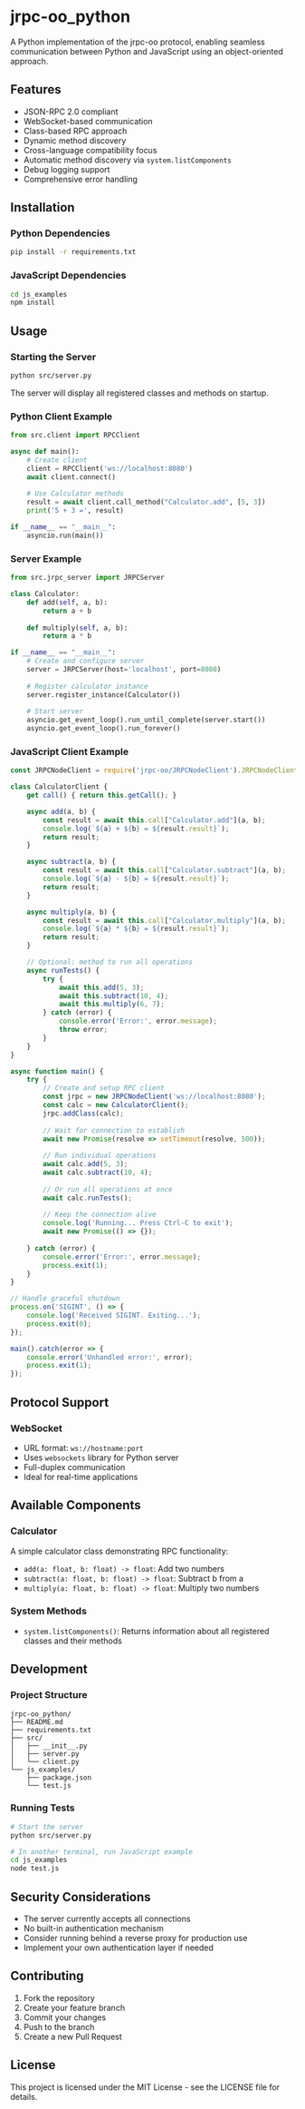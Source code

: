 # jrpc-oo_python

A Python implementation of the jrpc-oo protocol, enabling seamless communication between Python and JavaScript using an object-oriented approach.

## Features

- JSON-RPC 2.0 compliant
- WebSocket-based communication
- Class-based RPC approach
- Dynamic method discovery
- Cross-language compatibility focus
- Automatic method discovery via `system.listComponents`
- Debug logging support
- Comprehensive error handling

## Installation

### Python Dependencies

```bash
pip install -r requirements.txt
```

### JavaScript Dependencies

```bash
cd js_examples
npm install
```

## Usage

### Starting the Server

```bash
python src/server.py
```

The server will display all registered classes and methods on startup.

### Python Client Example

```python
from src.client import RPCClient

async def main():
    # Create client
    client = RPCClient('ws://localhost:8080')
    await client.connect()
    
    # Use Calculator methods
    result = await client.call_method("Calculator.add", [5, 3])
    print('5 + 3 =', result)

if __name__ == "__main__":
    asyncio.run(main())
```

### Server Example

```python
from src.jrpc_server import JRPCServer

class Calculator:
    def add(self, a, b):
        return a + b
    
    def multiply(self, a, b):
        return a * b

if __name__ == "__main__":
    # Create and configure server
    server = JRPCServer(host='localhost', port=8080)
    
    # Register calculator instance
    server.register_instance(Calculator())
    
    # Start server
    asyncio.get_event_loop().run_until_complete(server.start())
    asyncio.get_event_loop().run_forever()
```

### JavaScript Client Example

```javascript
const JRPCNodeClient = require('jrpc-oo/JRPCNodeClient').JRPCNodeClient;

class CalculatorClient {
    get call() { return this.getCall(); }

    async add(a, b) {
        const result = await this.call["Calculator.add"](a, b);
        console.log(`${a} + ${b} = ${result.result}`);
        return result;
    }

    async subtract(a, b) {
        const result = await this.call["Calculator.subtract"](a, b);
        console.log(`${a} - ${b} = ${result.result}`);
        return result;
    }

    async multiply(a, b) {
        const result = await this.call["Calculator.multiply"](a, b);
        console.log(`${a} * ${b} = ${result.result}`);
        return result;
    }

    // Optional: method to run all operations
    async runTests() {
        try {
            await this.add(5, 3);
            await this.subtract(10, 4);
            await this.multiply(6, 7);
        } catch (error) {
            console.error('Error:', error.message);
            throw error;
        }
    }
}

async function main() {
    try {
        // Create and setup RPC client
        const jrpc = new JRPCNodeClient('ws://localhost:8080');
        const calc = new CalculatorClient();
        jrpc.addClass(calc);
        
        // Wait for connection to establish
        await new Promise(resolve => setTimeout(resolve, 500));
        
        // Run individual operations
        await calc.add(5, 3);
        await calc.subtract(10, 4);
        
        // Or run all operations at once
        await calc.runTests();
        
        // Keep the connection alive
        console.log('Running... Press Ctrl-C to exit');
        await new Promise(() => {});
        
    } catch (error) {
        console.error('Error:', error.message);
        process.exit(1);
    }
}

// Handle graceful shutdown
process.on('SIGINT', () => {
    console.log('Received SIGINT. Exiting...');
    process.exit(0);
});

main().catch(error => {
    console.error('Unhandled error:', error);
    process.exit(1);
});
```

## Protocol Support

### WebSocket
- URL format: `ws://hostname:port`
- Uses `websockets` library for Python server
- Full-duplex communication
- Ideal for real-time applications

## Available Components

### Calculator
A simple calculator class demonstrating RPC functionality:
- `add(a: float, b: float) -> float`: Add two numbers
- `subtract(a: float, b: float) -> float`: Subtract b from a
- `multiply(a: float, b: float) -> float`: Multiply two numbers

### System Methods
- `system.listComponents()`: Returns information about all registered classes and their methods

## Development

### Project Structure
```
jrpc-oo_python/
├── README.md
├── requirements.txt
├── src/
│   ├── __init__.py
│   ├── server.py
│   └── client.py
└── js_examples/
    ├── package.json
    └── test.js
```

### Running Tests

```bash
# Start the server
python src/server.py

# In another terminal, run JavaScript example
cd js_examples
node test.js
```

## Security Considerations

- The server currently accepts all connections
- No built-in authentication mechanism
- Consider running behind a reverse proxy for production use
- Implement your own authentication layer if needed

## Contributing

1. Fork the repository
2. Create your feature branch
3. Commit your changes
4. Push to the branch
5. Create a new Pull Request

## License

This project is licensed under the MIT License - see the LICENSE file for details.
